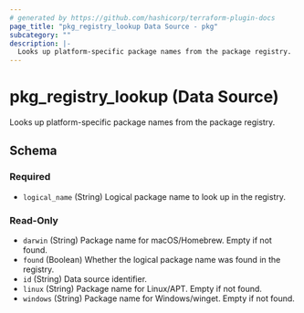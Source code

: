 ```yaml
---
# generated by https://github.com/hashicorp/terraform-plugin-docs
page_title: "pkg_registry_lookup Data Source - pkg"
subcategory: ""
description: |-
  Looks up platform-specific package names from the package registry.
---
```


# pkg_registry_lookup (Data Source)

Looks up platform-specific package names from the package registry.



<!-- schema generated by tfplugindocs -->
## Schema

### Required

- `logical_name` (String) Logical package name to look up in the registry.

### Read-Only

- `darwin` (String) Package name for macOS/Homebrew. Empty if not found.
- `found` (Boolean) Whether the logical package name was found in the registry.
- `id` (String) Data source identifier.
- `linux` (String) Package name for Linux/APT. Empty if not found.
- `windows` (String) Package name for Windows/winget. Empty if not found.
